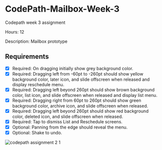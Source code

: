 # CodePath-Mailbox-Week-3

Codepath week 3 assignment 

Hours: 12

Description: 
Mailbox prototype

## Requirements
 * [x] Required: On dragging initially show grey background color. 
 * [x] Required: Dragging left from -60pt to -260pt should show yellow background color, later icon, and slide offscreen when released and display reschedule menu.
 * [x] Required: Dragging left beyond 260pt should show brown background color, list icon, and slide offscreen when released and display list menu.
 * [x] Required: Dragging right from 60pt to 260pt should show green background color, archive icon, and slide offscreen when released.
 * [x] Required: Dragging left beyond 260pt should show red background color, deleted icon, and slide offscreen when released.
 * [x] Required: Tap to dismiss List and Reschedule screens.
 * [x] Optional: Panning from the edge should reveal the menu.
 * [x] Optional: Shake to undo.

![codepath assignment 2 1](https://cloud.githubusercontent.com/assets/6727159/13063614/c6d42706-d3fe-11e5-988d-e3915dcf1fb8.gif)
